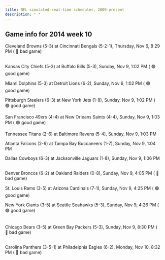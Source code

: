 ```yaml
---
title: NFL simulated-real-time schedules, 2009-present
description: " "
---
```


## Game info for 2014 week 10
Cleveland Browns (5-3) at Cincinnati Bengals (5-2-1), Thursday, Nov 6, 8:29 PM (	:red_circle: bad game)

<br/>Kansas City Chiefs (5-3) at Buffalo Bills (5-3), Sunday, Nov 9, 1:02 PM (	:green_circle: good game)

Miami Dolphins (5-3) at Detroit Lions (6-2), Sunday, Nov 9, 1:02 PM (	:green_circle: good game)

Pittsburgh Steelers (6-3) at New York Jets (1-8), Sunday, Nov 9, 1:02 PM (	:green_circle: good game)

San Francisco 49ers (4-4) at New Orleans Saints (4-4), Sunday, Nov 9, 1:03 PM (	:green_circle: good game)

Tennessee Titans (2-6) at Baltimore Ravens (5-4), Sunday, Nov 9, 1:03 PM

Atlanta Falcons (2-6) at Tampa Bay Buccaneers (1-7), Sunday, Nov 9, 1:04 PM

Dallas Cowboys (6-3) at Jacksonville Jaguars (1-8), Sunday, Nov 9, 1:06 PM

<br/>Denver Broncos (6-2) at Oakland Raiders (0-8), Sunday, Nov 9, 4:05 PM (	:red_circle: bad game)

St. Louis Rams (3-5) at Arizona Cardinals (7-1), Sunday, Nov 9, 4:25 PM (	:green_circle: good game)

New York Giants (3-5) at Seattle Seahawks (5-3), Sunday, Nov 9, 4:26 PM (	:green_circle: good game)

<br/>Chicago Bears (3-5) at Green Bay Packers (5-3), Sunday, Nov 9, 8:30 PM (	:red_circle: bad game)

<br/>Carolina Panthers (3-5-1) at Philadelphia Eagles (6-2), Monday, Nov 10, 8:32 PM (	:red_circle: bad game)

